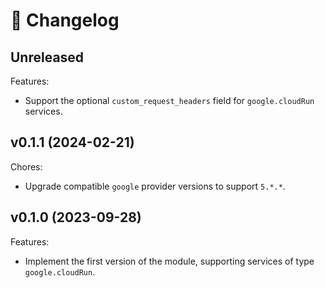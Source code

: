 # 🔖 Changelog

## Unreleased

Features:

- Support the optional `custom_request_headers` field for `google.cloudRun` services.

## v0.1.1 (2024-02-21)

Chores:

- Upgrade compatible `google` provider versions to support `5.*.*`.

## v0.1.0 (2023-09-28)

Features:

- Implement the first version of the module, supporting services of type `google.cloudRun`.
